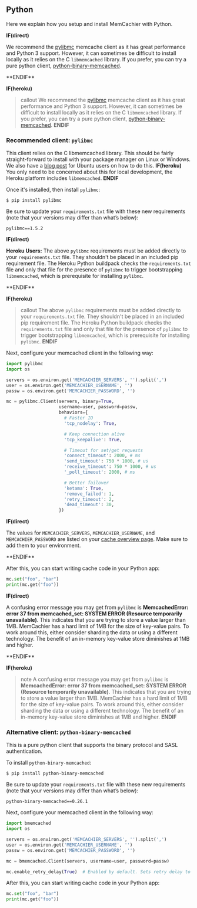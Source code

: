 
## Python

Here we explain how you setup and install MemCachier with Python.

**IF(direct)**
<p class="alert alert-info">
We recommend the <a href="https://github.com/lericson/pylibmc">pylibmc</a>
memcache client as it has great performance
and Python 3 support. However, it can sometimes be difficult to install locally
as it relies on the C <code>libmemcached</code> library. If you prefer, you can
try a pure python client, <a
href="https://github.com/jaysonsantos/python-binary-memcached">python-binary-memcached</a>.
</p>
**ENDIF**

**IF(heroku)**
>callout
>We recommend the [pylibmc](https://github.com/lericson/pylibmc) memcache client
>as it has great performance and
>Python 3 support. However, it can sometimes be difficult to install locally as
>it relies on the C `libmemcached` library. If you prefer, you can try a pure
>python client,
>[python-binary-memcached](https://github.com/jaysonsantos/python-binary-memcached).
**ENDIF**

### Recommended client: `pylibmc`

This client relies on the C libmemcached library. This should be fairly
straight-forward to install with your package manager on Linux or
Windows. We also have a
[blog post](http://blog.memcachier.com/2014/11/05/ubuntu-libmemcached-and-sasl-support/)
for Ubuntu users on how to do this.
**IF(heroku)**
You only need to be concerned about this for local development, the Heroku
platform includes `libmemcached`.
**ENDIF**

Once it's installed, then install `pylibmc`:

```term
$ pip install pylibmc
```

Be sure to update your `requirements.txt` file with these new requirements
(note that your versions may differ than what’s below):

```text
pylibmc==1.5.2
```

**IF(direct)**
<p class="alert alert-info">
<b>Heroku Users:</b> The above <code>pylibmc</code> requirements must be added
directly to your <code>requirements.txt</code> file. They shouldn't be placed
in an included pip requirement file. The Heroku Python buildpack checks the
<code>requirements.txt</code> file and only that file for the presence of
<code>pylibmc</code> to trigger bootstrapping <code>libmemcached</code>, which
is prerequisite for installing <code>pylibmc</code>.
</p>
**ENDIF**

**IF(heroku)**
>callout
>The above `pylibmc` requirements must be added directly to your
>`requirements.txt` file. They shouldn't be placed in an included pip
>requirement file. The Heroku Python buildpack checks the `requirements.txt`
>file and only that file for the presence of `pylibmc` to trigger bootstrapping
>`libmemcached`, which is prerequisite for installing `pylibmc`.
**ENDIF**

Next, configure your memcached client in the following way:

```python
import pylibmc
import os

servers = os.environ.get('MEMCACHIER_SERVERS', '').split(',')
user = os.environ.get('MEMCACHIER_USERNAME', '')
passw = os.environ.get('MEMCACHIER_PASSWORD', '')

mc = pylibmc.Client(servers, binary=True,
                    username=user, password=passw,
                    behaviors={
                      # Faster IO
                      'tcp_nodelay': True,

                      # Keep connection alive
                      'tcp_keepalive': True,

                      # Timeout for set/get requests
                      'connect_timeout': 2000, # ms
                      'send_timeout': 750 * 1000, # us
                      'receive_timeout': 750 * 1000, # us
                      '_poll_timeout': 2000, # ms

                      # Better failover
                      'ketama': True,
                      'remove_failed': 1,
                      'retry_timeout': 2,
                      'dead_timeout': 30,
                    })
```

**IF(direct)**
<p class="alert alert-info">
The values for <code>MEMCACHIER_SERVERS</code>, <code>MEMCACHIER_USERNAME</code>, and
<code>MEMCACHIER_PASSWORD</code> are listed on your
<a href="https://www.memcachier.com/caches">cache overview page</a>. Make sure to add them
to your environment.
</p>
**ENDIF**

After this, you can start writing cache code in your Python app:

```python
mc.set("foo", "bar")
print(mc.get("foo"))
```

**IF(direct)**
<p class="alert alert-info">
A confusing error message you may get from <code>pylibmc</code> is
<b>MemcachedError: error 37 from memcached_set: SYSTEM ERROR (Resource
temporarily unavailable)</b>. This indicates that you are trying to store a
value larger than 1MB. MemCachier has a hard limit of 1MB for the size of
key-value pairs. To work around this, either consider sharding the data or
using a different technology. The benefit of an in-memory key-value store
diminishes at 1MB and higher.
</p>
**ENDIF**

**IF(heroku)**
>note
>A confusing error message you may get from `pylibmc` is
>**MemcachedError: error 37 from memcached_set: SYSTEM ERROR (Resource
>temporarily unavailable)**. This indicates that you are trying to
>store a value larger than 1MB. MemCachier has a hard limit of 1MB for
>the size of key-value pairs. To work around this, either consider
>sharding the data or using a different technology. The benefit of an
>in-memory key-value store diminishes at 1MB and higher.
**ENDIF**

### Alternative client: `python-binary-memcached`

This is a pure python client that supports the binary protocol and SASL
authentication.

To install `python-binary-memcached`:

```term
$ pip install python-binary-memcached
```

Be sure to update your `requirements.txt` file with these new requirements
(note that your versions may differ than what’s below):

```text
python-binary-memcached==0.26.1
```

Next, configure your memcached client in the following way:

```python
import bmemcached
import os

servers = os.environ.get('MEMCACHIER_SERVERS', '').split(',')
user = os.environ.get('MEMCACHIER_USERNAME', '')
passw = os.environ.get('MEMCACHIER_PASSWORD', '')

mc = bmemcached.Client(servers, username=user, password=passw)

mc.enable_retry_delay(True)  # Enabled by default. Sets retry delay to 5s.
```

After this, you can start writing cache code in your Python app:

```python
mc.set("foo", "bar")
print(mc.get("foo"))
```
